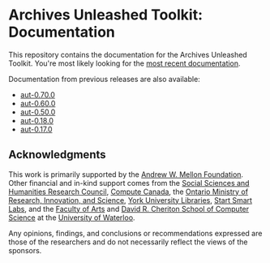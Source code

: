 # Archives Unleashed Toolkit: Documentation

This repository contains the documentation for the Archives Unleashed Toolkit.
You're most likely looking for the [most recent documentation](current/README.md).

Documentation from previous releases are also available:

- [aut-0.70.0](aut-0.70.0/README.md)
- [aut-0.60.0](aut-0.60.0/README.md)
- [aut-0.50.0](aut-0.50.0/README.md)
- [aut-0.18.0](aut-0.18.0/README.md)
- [aut-0.17.0](aut-0.17.0/README.md)

## Acknowledgments

This work is primarily supported by the [Andrew W. Mellon Foundation](https://mellon.org/). Other financial and in-kind support comes from the [Social Sciences and Humanities Research Council](http://www.sshrc-crsh.gc.ca/), [Compute Canada](https://www.computecanada.ca/), the [Ontario Ministry of Research, Innovation, and Science](https://www.ontario.ca/page/ministry-research-innovation-and-science), [York University Libraries](https://www.library.yorku.ca/web/), [Start Smart Labs](http://www.startsmartlabs.com/), and the [Faculty of Arts](https://uwaterloo.ca/arts/) and [David R. Cheriton School of Computer Science](https://cs.uwaterloo.ca/) at the [University of Waterloo](https://uwaterloo.ca/).

Any opinions, findings, and conclusions or recommendations expressed are those of the researchers and do not necessarily reflect the views of the sponsors.
